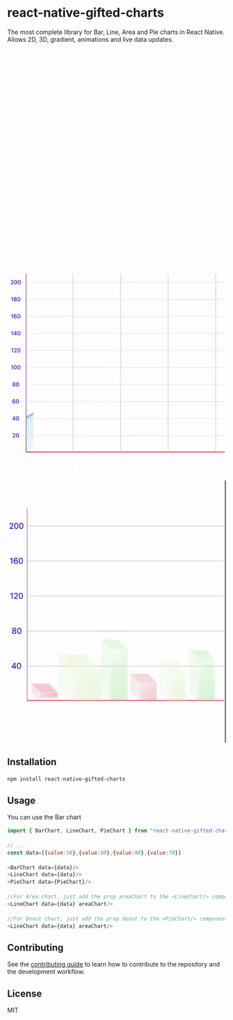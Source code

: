 # react-native-gifted-charts

The most complete library for Bar, Line, Area and Pie charts in React Native. Allows 2D, 3D, gradient, animations and live data updates.

![alt text](/demos/line.gif)
![alt text](/demos/area.gif)
![alt text](/demos/movingBars.gif)

## Installation

```sh
npm install react-native-gifted-charts
```

## Usage

You can use the Bar chart

```js
import { BarChart, LineChart, PieChart } from "react-native-gifted-charts";

// ...
const data=[{value:50},{value:80},{value:90},{value:70}]

<BarChart data={data}/>
<LineChart data={data}/>
<PieChart data={PieChart}/>

//For Area chart, just add the prop areaChart to the <LineChart/> component
<LineChart data={data} areaChart/>

//For Donut chart, just add the prop donut to the <PieChart/> component
<LineChart data={data} areaChart/>
```

## Contributing

See the [contributing guide](CONTRIBUTING.md) to learn how to contribute to the repository and the development workflow.

## License

MIT
